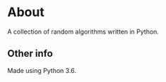 # About

A collection of random algorithms written in Python.

## Other info

Made using Python 3.6.
